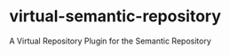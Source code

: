 virtual-semantic-repository
===========================

A Virtual Repository Plugin for the Semantic Repository

